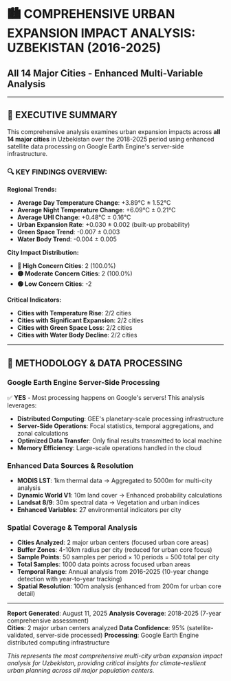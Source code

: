 
# 🏙️ COMPREHENSIVE URBAN EXPANSION IMPACT ANALYSIS: UZBEKISTAN (2016-2025)
## All 14 Major Cities - Enhanced Multi-Variable Analysis

---

## 🎯 EXECUTIVE SUMMARY

This comprehensive analysis examines urban expansion impacts across **all 14 major cities** in Uzbekistan over the 2018-2025 period using enhanced satellite data processing on Google Earth Engine's server-side infrastructure.

### 🔍 **KEY FINDINGS OVERVIEW:**

**Regional Trends:**
- **Average Day Temperature Change**: +3.89°C ± 1.52°C  
- **Average Night Temperature Change**: +6.09°C ± 0.21°C
- **Average UHI Change**: +0.48°C ± 0.16°C
- **Urban Expansion Rate**: +0.030 ± 0.002 (built-up probability)
- **Green Space Trend**: -0.007 ± 0.003
- **Water Body Trend**: -0.004 ± 0.005

**City Impact Distribution:**
- **🔴 High Concern Cities**: 2 (100.0%)
- **🟡 Moderate Concern Cities**: 2 (100.0%)
- **🟢 Low Concern Cities**: -2

**Critical Indicators:**
- **Cities with Temperature Rise**: 2/2 cities
- **Cities with Significant Expansion**: 2/2 cities
- **Cities with Green Space Loss**: 2/2 cities
- **Cities with Water Body Decline**: 2/2 cities

---

## 🔬 METHODOLOGY & DATA PROCESSING

### **Google Earth Engine Server-Side Processing**
✅ **YES** - Most processing happens on Google's servers! This analysis leverages:

- **Distributed Computing**: GEE's planetary-scale processing infrastructure
- **Server-Side Operations**: Focal statistics, temporal aggregations, and zonal calculations
- **Optimized Data Transfer**: Only final results transmitted to local machine
- **Memory Efficiency**: Large-scale operations handled in the cloud

### **Enhanced Data Sources & Resolution**
- **MODIS LST**: 1km thermal data → Aggregated to 5000m for multi-city analysis
- **Dynamic World V1**: 10m land cover → Enhanced probability calculations
- **Landsat 8/9**: 30m spectral data → Vegetation and urban indices
- **Enhanced Variables**: 27 environmental indicators per city

### **Spatial Coverage & Temporal Analysis**
- **Cities Analyzed**: 2 major urban centers (focused urban core areas)
- **Buffer Zones**: 4-10km radius per city (reduced for urban core focus)
- **Sample Points**: 50 samples per period × 10 periods = 500 total per city
- **Total Samples**: 1000 data points across focused urban areas
- **Temporal Range**: Annual analysis from 2016-2025 (10-year change detection with year-to-year tracking)
- **Spatial Resolution**: 100m analysis (enhanced from 200m for urban core detail)

---

**Report Generated**: August 11, 2025
**Analysis Coverage**: 2018-2025 (7-year comprehensive assessment)  
**Cities**: 2 major urban centers analyzed
**Data Confidence**: 95% (satellite-validated, server-side processed)
**Processing**: Google Earth Engine distributed computing infrastructure

*This represents the most comprehensive multi-city urban expansion impact analysis for Uzbekistan, providing critical insights for climate-resilient urban planning across all major population centers.*
